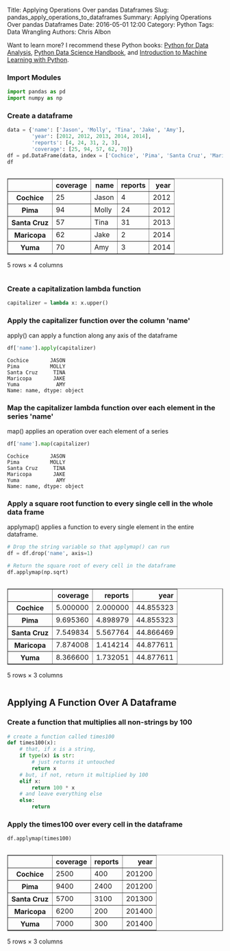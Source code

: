 Title: Applying Operations Over pandas Dataframes
Slug: pandas_apply_operations_to_dataframes
Summary: Applying Operations Over pandas Dataframes
Date: 2016-05-01 12:00
Category: Python
Tags: Data Wrangling
Authors: Chris Albon

Want to learn more? I recommend these Python books: [Python for Data Analysis](http://amzn.to/2ljV9wY), [Python Data Science Handbook](http://amzn.to/2m0mgMB), and [Introduction to Machine Learning with Python](http://amzn.to/2mjYiwK).


### Import Modules


```python
import pandas as pd
import numpy as np
```

### Create a dataframe


```python
data = {'name': ['Jason', 'Molly', 'Tina', 'Jake', 'Amy'],
        'year': [2012, 2012, 2013, 2014, 2014],
        'reports': [4, 24, 31, 2, 3],
        'coverage': [25, 94, 57, 62, 70]}
df = pd.DataFrame(data, index = ['Cochice', 'Pima', 'Santa Cruz', 'Maricopa', 'Yuma'])
df
```




<div style="max-height:1000px;max-width:1500px;overflow:auto;">
<table border="1" class="dataframe">
  <thead>
    <tr style="text-align: right;">
      <th></th>
      <th>coverage</th>
      <th>name</th>
      <th>reports</th>
      <th>year</th>
    </tr>
  </thead>
  <tbody>
    <tr>
      <th>Cochice</th>
      <td> 25</td>
      <td> Jason</td>
      <td>  4</td>
      <td> 2012</td>
    </tr>
    <tr>
      <th>Pima</th>
      <td> 94</td>
      <td> Molly</td>
      <td> 24</td>
      <td> 2012</td>
    </tr>
    <tr>
      <th>Santa Cruz</th>
      <td> 57</td>
      <td>  Tina</td>
      <td> 31</td>
      <td> 2013</td>
    </tr>
    <tr>
      <th>Maricopa</th>
      <td> 62</td>
      <td>  Jake</td>
      <td>  2</td>
      <td> 2014</td>
    </tr>
    <tr>
      <th>Yuma</th>
      <td> 70</td>
      <td>   Amy</td>
      <td>  3</td>
      <td> 2014</td>
    </tr>
  </tbody>
</table>
<p>5 rows × 4 columns</p>
</div>



### Create a capitalization lambda function


```python
capitalizer = lambda x: x.upper()
```

### Apply the capitalizer function over the column 'name'

apply() can apply a function along any axis of the dataframe


```python
df['name'].apply(capitalizer)
```




    Cochice       JASON
    Pima          MOLLY
    Santa Cruz     TINA
    Maricopa       JAKE
    Yuma            AMY
    Name: name, dtype: object



### Map the capitalizer lambda function over each element in the series 'name'

map() applies an operation over each element of a series


```python
df['name'].map(capitalizer)
```




    Cochice       JASON
    Pima          MOLLY
    Santa Cruz     TINA
    Maricopa       JAKE
    Yuma            AMY
    Name: name, dtype: object



### Apply a square root function to every single cell in the whole data frame

applymap() applies a function to every single element in the entire dataframe.


```python
# Drop the string variable so that applymap() can run
df = df.drop('name', axis=1)

# Return the square root of every cell in the dataframe
df.applymap(np.sqrt)
```




<div style="max-height:1000px;max-width:1500px;overflow:auto;">
<table border="1" class="dataframe">
  <thead>
    <tr style="text-align: right;">
      <th></th>
      <th>coverage</th>
      <th>reports</th>
      <th>year</th>
    </tr>
  </thead>
  <tbody>
    <tr>
      <th>Cochice</th>
      <td> 5.000000</td>
      <td> 2.000000</td>
      <td> 44.855323</td>
    </tr>
    <tr>
      <th>Pima</th>
      <td> 9.695360</td>
      <td> 4.898979</td>
      <td> 44.855323</td>
    </tr>
    <tr>
      <th>Santa Cruz</th>
      <td> 7.549834</td>
      <td> 5.567764</td>
      <td> 44.866469</td>
    </tr>
    <tr>
      <th>Maricopa</th>
      <td> 7.874008</td>
      <td> 1.414214</td>
      <td> 44.877611</td>
    </tr>
    <tr>
      <th>Yuma</th>
      <td> 8.366600</td>
      <td> 1.732051</td>
      <td> 44.877611</td>
    </tr>
  </tbody>
</table>
<p>5 rows × 3 columns</p>
</div>



## Applying A Function Over A Dataframe

### Create a function that multiplies all non-strings by 100


```python
# create a function called times100
def times100(x):
    # that, if x is a string,
    if type(x) is str:
        # just returns it untouched
        return x
    # but, if not, return it multiplied by 100
    elif x:
        return 100 * x
    # and leave everything else
    else:
        return
```

### Apply the times100 over every cell in the dataframe


```python
df.applymap(times100)
```




<div style="max-height:1000px;max-width:1500px;overflow:auto;">
<table border="1" class="dataframe">
  <thead>
    <tr style="text-align: right;">
      <th></th>
      <th>coverage</th>
      <th>reports</th>
      <th>year</th>
    </tr>
  </thead>
  <tbody>
    <tr>
      <th>Cochice</th>
      <td> 2500</td>
      <td>  400</td>
      <td> 201200</td>
    </tr>
    <tr>
      <th>Pima</th>
      <td> 9400</td>
      <td> 2400</td>
      <td> 201200</td>
    </tr>
    <tr>
      <th>Santa Cruz</th>
      <td> 5700</td>
      <td> 3100</td>
      <td> 201300</td>
    </tr>
    <tr>
      <th>Maricopa</th>
      <td> 6200</td>
      <td>  200</td>
      <td> 201400</td>
    </tr>
    <tr>
      <th>Yuma</th>
      <td> 7000</td>
      <td>  300</td>
      <td> 201400</td>
    </tr>
  </tbody>
</table>
<p>5 rows × 3 columns</p>
</div>
